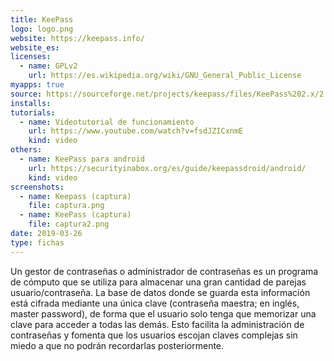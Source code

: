 ```yaml
---
title: KeePass
logo: logo.png
website: https://keepass.info/
website_es: 
licenses:
  - name: GPLv2
    url: https://es.wikipedia.org/wiki/GNU_General_Public_License
myapps: true
source: https://sourceforge.net/projects/keepass/files/KeePass%202.x/2.41/KeePass-2.41-Source.zip/download
installs:
tutorials:
  - name: Videotutorial de funcionamiento
    url: https://www.youtube.com/watch?v=fsdJZICxnmE
    kind: video
others:
  - name: KeePass para android
    url: https://securityinabox.org/es/guide/keepassdroid/android/
    kind: video
screenshots:
  - name: Keepass (captura)
    file: captura.png
  - name: KeePass (captura)
    file: captura2.png
date: 2019-03-26
type: fichas
---
```


Un gestor de contraseñas o administrador de contraseñas es un programa de cómputo que se utiliza para almacenar una gran cantidad de parejas usuario/contraseña. La base de datos donde se guarda esta información está cifrada mediante una única clave (contraseña maestra; en inglés, master password), de forma que el usuario solo tenga que memorizar una clave para acceder a todas las demás. Esto facilita la administración de contraseñas y fomenta que los usuarios escojan claves complejas sin miedo a que no podrán recordarlas posteriormente.